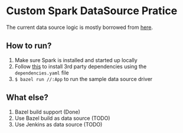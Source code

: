 # Custom Spark DataSource Pratice

The current data source logic is mostly borrowed from [here](https://github.com/aokolnychyi/spark-custom-datasource-example).

## How to run?
1. Make sure Spark is installed and started up locally
2. Follow [this](https://github.com/johnynek/bazel-deps) to install 3rd party dependencies using the `dependencies.yaml` file
3. `$ bazel run //:App` to run the sample data source driver

## What else?
1. Bazel build support (Done)
2. Use Bazel build as data source (TODO)
3. Use Jenkins as data source (TODO)